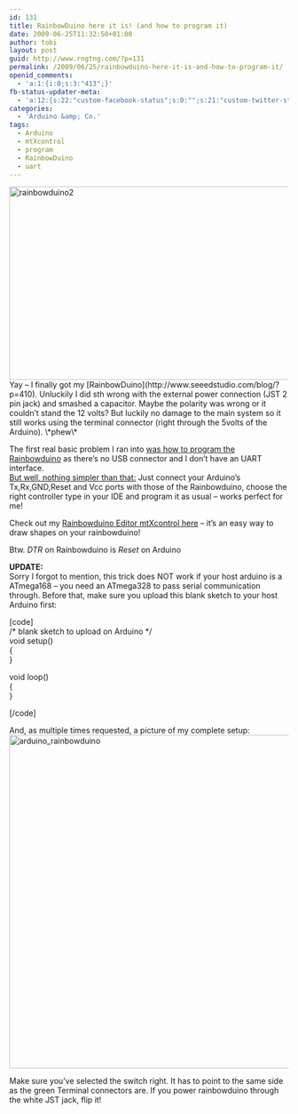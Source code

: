 ```yaml
---
id: 131
title: RainbowDuino here it is! (and how to program it)
date: 2009-06-25T11:32:50+01:00
author: tobi
layout: post
guid: http://www.rngtng.com/?p=131
permalink: /2009/06/25/rainbowduino-here-it-is-and-how-to-program-it/
openid_comments:
  - 'a:1:{i:0;s:3:"413";}'
fb-status-updater-meta:
  - 'a:12:{s:22:"custom-facebook-status";s:0:"";s:21:"custom-twitter-status";s:0:"";s:21:"custom-myspace-status";s:0:"";s:19:"custom-myspace-mood";s:0:"";s:25:"fb-push-as-profile-status";s:0:"";s:23:"fb-push-as-profile-link";s:0:"";s:23:"fb-push-as-page1-status";s:0:"";s:21:"fb-push-as-page1-link";s:0:"";s:14:"fb-share-image";s:0:"";s:7:"tw-push";s:1:"1";s:7:"ms-push";s:0:"";s:4:"push";s:1:"1";}'
categories:
  - 'Arduino &amp; Co.'
tags:
  - Arduino
  - mtXcontrol
  - program
  - RainbowDuino
  - uart
---
```

<img src="http://www.rngtng.com/files/2009/06/rainbowduino2.jpg" alt="rainbowduino2" width="571" height="348" class="alignnone size-full wp-image-132" srcset="http://www.rngtng.com/files/2009/06/rainbowduino2.jpg 571w, http://www.rngtng.com/files/2009/06/rainbowduino2-300x182.jpg 300w" sizes="(max-width: 571px) 100vw, 571px" />  
Yay &#8211; I finally got my [RainbowDuino](http://www.seeedstudio.com/blog/?p=410). Unluckily I did sth wrong with the external power connection (JST 2 pin jack) and smashed a capacitor. Maybe the polarity was wrong or it couldn&#8217;t stand the 12 volts? But luckily no damage to the main system so it still works using the terminal connector (right through the 5volts of the Arduino). \*phew\*

The first real basic problem I ran into [was how to program the Rainbowduino](http://www.seeedstudio.com/forum/viewtopic.php?f=4&t=328) as there&#8217;s no USB connector and I don&#8217;t have an UART interface.  
[But well, nothing simpler than that:](http://www.seeedstudio.com/blog/?p=420) Just connect your Arduino&#8217;s Tx,Rx,GND,Reset and Vcc ports with those of the Rainbowduino, choose the right controller type in your IDE and program it as usual &#8211; works perfect for me!

Check out my [Rainbowduino Editor mtXcontrol here](http://www.rngtng.com/mtXcontrol) &#8211; it&#8217;s an easy way to draw shapes on your rainbowduino!

Btw. _DTR_ on Rainbowduino is _Reset_ on Arduino

**UPDATE:**  
Sorry I forgot to mention, this trick does NOT work if your host arduino is a ATmega168 &#8211; you need an ATmega328 to pass serial communication through. Before that, make sure you upload this blank sketch to your host Arduino first:

[code]  
/\* blank sketch to upload on Arduino \*/  
void setup()  
{  
}

void loop()  
{  
}

[/code]

And, as multiple times requested, a picture of my complete setup:  
<img src="http://www.rngtng.com/files/2009/06/arduino_rainbowduino.jpg" alt="arduino_rainbowduino" width="600" class="aligncenter size-full wp-image-296" srcset="http://www.rngtng.com/files/2009/06/arduino_rainbowduino.jpg 734w, http://www.rngtng.com/files/2009/06/arduino_rainbowduino-300x219.jpg 300w" sizes="(max-width: 734px) 100vw, 734px" /> 

Make sure you&#8217;ve selected the switch right. It has to point to the same side as the green Terminal connectors are. If you power rainbowduino through the white JST jack, flip it!